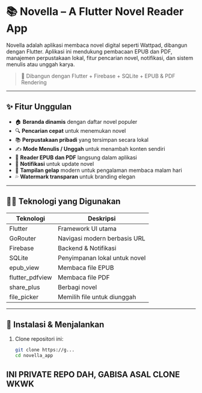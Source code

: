 # 📚 Novella – A Flutter Novel Reader App

Novella adalah aplikasi membaca novel digital seperti Wattpad, dibangun dengan Flutter. Aplikasi ini mendukung pembacaan EPUB dan PDF, manajemen perpustakaan lokal, fitur pencarian novel, notifikasi, dan sistem menulis atau unggah karya.

> 📱 Dibangun dengan Flutter + Firebase + SQLite + EPUB & PDF Rendering

---

## ✨ Fitur Unggulan

- 🏠 **Beranda dinamis** dengan daftar novel populer
- 🔍 **Pencarian cepat** untuk menemukan novel
- 📚 **Perpustakaan pribadi** yang tersimpan secara lokal
- ✍️ **Mode Menulis / Unggah** untuk menambah konten sendiri
- 📖 **Reader EPUB dan PDF** langsung dalam aplikasi
- 🔔 **Notifikasi** untuk update novel
- 🌙 **Tampilan gelap** modern untuk pengalaman membaca malam hari
- 💦 **Watermark transparan** untuk branding elegan

---

## 🧑‍💻 Teknologi yang Digunakan

| Teknologi         | Deskripsi                         |
|------------------|----------------------------------|
| Flutter          | Framework UI utama               |
| GoRouter         | Navigasi modern berbasis URL     |
| Firebase         | Backend & Notifikasi             |
| SQLite           | Penyimpanan lokal untuk novel    |
| epub_view        | Membaca file EPUB                |
| flutter_pdfview  | Membaca file PDF                 |
| share_plus       | Berbagi novel                    |
| file_picker      | Memilih file untuk diunggah      |

---

## 🚀 Instalasi & Menjalankan

1. Clone repositori ini:

   ```bash
   git clone https://g...
   cd novella_app

## INI PRIVATE REPO DAH, GABISA ASAL CLONE WKWK
